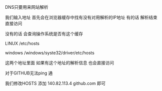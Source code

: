 DNS只要用来网站解析

我们输入地址  首先会在浏览器缓存中找有没有对用解析的IP地址  有的话  解析结束直接访问

没有的话   会查询操作系统是否有这个缓存  

LINUX  /etc/hosts  

windows  /windows/syste32/driver/etc/hosts

这两个地址里面  如果有这个地址的解析信息  也会直接访问

对于GITHUB无法ping 通

我们修改HOSTS  添加  140.82.113.4 github.com 即可
